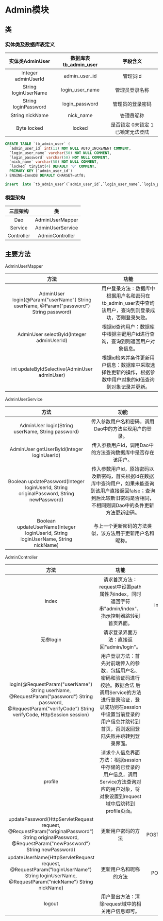 # Admin模块

## 类

### 实体类及数据库表定义

|   实体类AdminUser    | 数据库表tb_admin_user |             字段含义             |
| :------------------: | :-------------------: | :------------------------------: |
| Integer adminUserId  |     admin_user_id     |             管理员id             |
| String loginUserName |    login_user_name    |          管理员登录名称          |
| String loginPassword |    login_password     |         管理员的登录密码         |
|   String nickName    |       nick_name       |            管理员昵称            |
|     Byte locked      |        locked         | 是否锁定 0未锁定 1已锁定无法登陆 |

```sql
CREATE TABLE `tb_admin_user` (
  `admin_user_id` int(11) NOT NULL AUTO_INCREMENT COMMENT,
  `login_user_name` varchar(50) NOT NULL COMMENT,
  `login_password` varchar(50) NOT NULL COMMENT,
  `nick_name` varchar(50) NOT NULL COMMENT,
  `locked` tinyint(4) DEFAULT '0' COMMENT,
  PRIMARY KEY (`admin_user_id`)
) ENGINE=InnoDB DEFAULT CHARSET=utf8;

insert  into `tb_admin_user`(`admin_user_id`,`login_user_name`,`login_password`,`nick_name`,`locked`) values (1,'admin','123','sucre',0);
```



### 模型架构

|  三层架构  |        类        |
| :--------: | :--------------: |
|    Dao     | AdminUserMapper  |
|  Service   | AdminUserService |
| Controller | AdminController  |



## 主要方法

AdminUserMapper

|                             方法                             |                             功能                             |
| :----------------------------------------------------------: | :----------------------------------------------------------: |
| AdminUser login(@Param("userName") String userName, @Param("password") String password) | 用户登录方法：数据库中根据用户名和密码在tb_admin_user表中查询该用户，查询到则登录成功，否则登录失败。 |
|          AdminUser selectById(Integer adminUserId)           | 根据id查询用户：数据库中根据主键用户id进行查询，查询到则返回用户对象信息。 |
|         int updateByIdSelective(AdminUser adminUser)         | 根据id检索并条件更新用户信息：数据库中采取选择性更新的操作，根据参数中用户对象的id值查询到对象记录并更新。 |

AdminUserService

|                             方法                             |                             功能                             |
| :----------------------------------------------------------: | :----------------------------------------------------------: |
|      AdminUser login(String userName, String password)       |    传入参数用户名和密码，调用Dao中的方法实现用户的登录。     |
|          AdminUser getUserById(Integer loginUserId)          | 传入参数用户id，调用Dao中的方法查询数据库中是否存在该用户。  |
| Boolean updatePassword(Integer loginUserId, String originalPassword, String newPassword) | 传入参数用户id，原始密码以及新密码，首先根据id在数据库中查询用户，如果未能查询到该用户直接返回false；查询到后比较新旧密码是否相同，不相同则调Dao中的条件更新方法更新密码。 |
| Boolean updateUserName(Integer loginUserId, String loginUserName, String nickName) |   与上一个更新密码的方法类似，该方法用于更新用户名和昵称。   |

AdminController

|                             方法                             |                             功能                             |            请求路径            |
| :----------------------------------------------------------: | :----------------------------------------------------------: | :----------------------------: |
|                            index                             | 请求首页方法：request中设置path属性为index，同时返回字符串"admin/index"，指示控制器跳转到首页界面。 | GET：空，/，index，/index.html |
|                          无参login                           |          请求登录界面方法：直接返回"admin/login"。           |          GET：/login           |
| login(@RequestParam("userName") String userName,                     @RequestParam("password") String password,                     @RequestParam("verifyCode") String verifyCode,                     HttpSession session) | 用户登录方法：首先对前端传入的参数，包括用户名、密码和验证码进行校验。数据合法 后调用Service的方法进行登录验证，登录成功则在session中设置当前登录的用户信息并跳转到首页，否则返回登陆失败并跳转到登录界面。 |          POST：/login          |
|                           profile                            | 请求个人信息界面方法：根据session中存储的已登录的用户信息，调用Service方法查询对应的用户对象，将对象设置到request域中后跳转到profile页面。 |         GET：/profile          |
| updatePassword(HttpServletRequest request, @RequestParam("originalPassword") String originalPassword,                              @RequestParam("newPassword") String newPassword) |                      更新用户密码的方法                      |    POST：/profile/password     |
| updateUserName(HttpServletRequest request, @RequestParam("loginUserName") String loginUserName,                              @RequestParam("nickName") String nickName) |                    更新用户名和昵称的方法                    |      POST：/profile/name       |
|                            logout                            |      用户登出方法：清除request域中的相关用户信息即可。       |          GET：/logout          |

